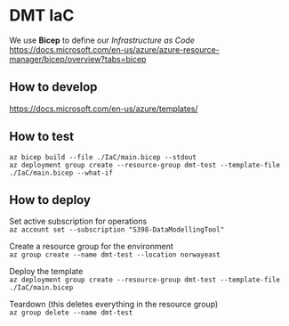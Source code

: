 # DMT IaC

We use __Bicep__ to define our _Infrastructure as Code_  
<https://docs.microsoft.com/en-us/azure/azure-resource-manager/bicep/overview?tabs=bicep>

## How to develop

<https://docs.microsoft.com/en-us/azure/templates/>

## How to test

`az bicep build --file ./IaC/main.bicep --stdout`  
`az deployment group create --resource-group dmt-test --template-file ./IaC/main.bicep --what-if`

## How to deploy

Set active subscription for operations  
`az account set --subscription "S398-DataModellingTool"`

Create a resource group for the environment  
`az group create --name dmt-test --location norwayeast`

Deploy the template  
`az deployment group create --resource-group dmt-test --template-file ./IaC/main.bicep`

Teardown  (this deletes everything in the resource group)  
`az group delete --name dmt-test`
